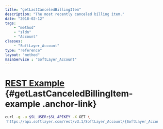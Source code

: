 ```yaml
---
title: "getLastCanceledBillingItem"
description: "The most recently canceled billing item."
date: "2018-02-12"
tags:
    - "method"
    - "sldn"
    - "Account"
classes:
    - "SoftLayer_Account"
type: "reference"
layout: "method"
mainService : "SoftLayer_Account"
---
```


# [REST Example](#getLastCanceledBillingItem-example) <a href="/article/rest/"><i class="fas fa-question"></i></a> {#getLastCanceledBillingItem-example .anchor-link} 
```bash
curl -g -u $SL_USER:$SL_APIKEY -X GET \
'https://api.softlayer.com/rest/v3.1/SoftLayer_Account/{SoftLayer_AccountID}/getLastCanceledBillingItem'
```
